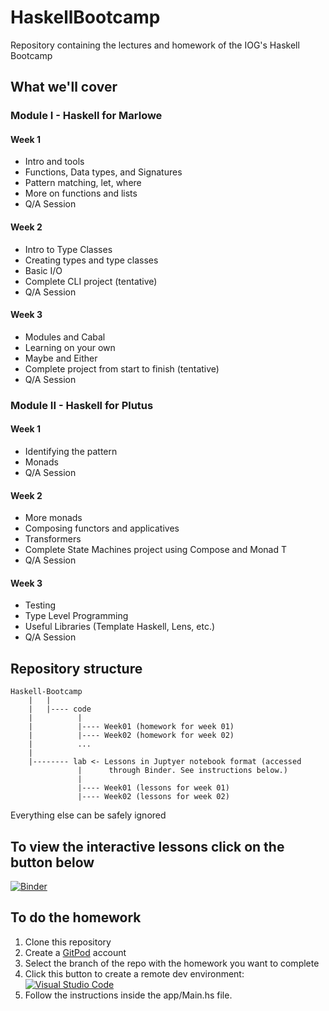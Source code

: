 # HaskellBootcamp

Repository containing the lectures and homework of the IOG's Haskell Bootcamp

## What we'll cover

### Module I - Haskell for Marlowe

#### Week 1

- Intro and tools
- Functions, Data types, and Signatures
- Pattern matching, let, where
- More on functions and lists
- Q/A Session

#### Week 2

- Intro to Type Classes
- Creating types and type classes
- Basic I/O
- Complete CLI project (tentative)
- Q/A Session

#### Week 3

- Modules and Cabal
- Learning on your own
- Maybe and Either
- Complete project from start to finish (tentative)
- Q/A Session

### Module II - Haskell for Plutus

#### Week 1

- Identifying the pattern
- Monads
- Q/A Session

#### Week 2

- More monads
- Composing functors and applicatives
- Transformers
- Complete State Machines project using Compose and Monad T
- Q/A Session

#### Week 3

- Testing
- Type Level Programming
- Useful Libraries (Template Haskell, Lens, etc.)
- Q/A Session

## Repository structure

    Haskell-Bootcamp
        |   |
        |   |---- code
        |          |
        |          |---- Week01 (homework for week 01)
        |          |---- Week02 (homework for week 02)
        |          ...
        |
        |-------- lab <- Lessons in Juptyer notebook format (accessed
                   |      through Binder. See instructions below.)
                   |
                   |---- Week01 (lessons for week 01)
                   |---- Week02 (lessons for week 02)

Everything else can be safely ignored

## To view the interactive lessons click on the button below

[![Binder](https://mybinder.org/badge_logo.svg)](https://mybinder.org/v2/gh/rober-m/haskell-bootcamp/HEAD?labpath=%2Flab%2F%2FWeek01%2F1.1-Introduction-to-haskell.ipynb)

## To do the homework

1. Clone this repository
2. Create a [GitPod](https://www.gitpod.io/) account
3. Select the branch of the repo with the homework you want to complete
4. Click this button to create a remote dev environment: [![Visual Studio Code](https://img.shields.io/badge/Visual%20Studio%20Code-0078d7.svg?style=flat&logo=visual-studio-code&logoColor=white)](https://gitpod.io/#https://github.com/rober-m/haskell-bootcamp)
5. Follow the instructions inside the app/Main.hs file.
